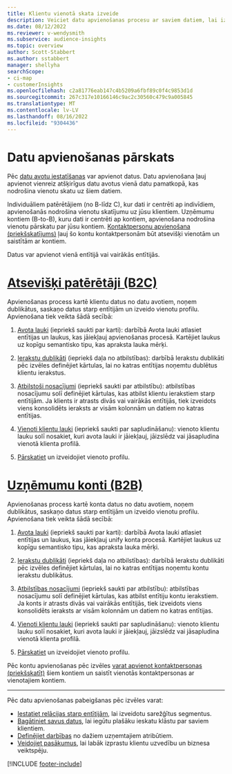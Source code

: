 ```yaml
---
title: Klientu vienotā skata izveide
description: Veiciet datu apvienošanas procesu ar saviem datiem, lai izveidotu vienu konta vai klientu profilu pamatdatu kopu.
ms.date: 08/12/2022
ms.reviewer: v-wendysmith
ms.subservice: audience-insights
ms.topic: overview
author: Scott-Stabbert
ms.author: sstabbert
manager: shellyha
searchScope:
- ci-map
- customerInsights
ms.openlocfilehash: c2a81776eab147c4b5209a6fbf89c0f4c9853d1d
ms.sourcegitcommit: 267c317e10166146c9ac2c30560c479c9a005845
ms.translationtype: MT
ms.contentlocale: lv-LV
ms.lasthandoff: 08/16/2022
ms.locfileid: "9304436"
---
```

# <a name="data-unification-overview"></a>Datu apvienošanas pārskats

Pēc [datu avotu iestatīšanas](data-sources.md) var apvienot datus. Datu apvienošana ļauj apvienot vienreiz atšķirīgus datu avotus vienā datu pamatkopā, kas nodrošina vienotu skatu uz šiem datiem.

Individuāliem patērētājiem (no B-līdz C), kur dati ir centrēti ap indivīdiem, apvienošanās nodrošina vienotu skatījumu uz jūsu klientiem. Uzņēmumu kontiem (B-to-B), kuru dati ir centrēti ap kontiem, apvienošana nodrošina vienotu pārskatu par jūsu kontiem. [Kontaktpersonu apvienošana (priekšskatījums)](data-unification-contacts.md) ļauj šo kontu kontaktpersonām būt atsevišķi vienotām un saistītām ar kontiem.

Datus var apvienot vienā entītijā vai vairākās entītijās.

# <a name="individual-consumers-b-to-c"></a>[Atsevišķi patērētāji (B2C)](#tab/b2c)

Apvienošanas process kartē klientu datus no datu avotiem, noņem dublikātus, saskaņo datus starp entītijām un izveido vienotu profilu. Apvienošana tiek veikta šādā secībā:

1. [Avota lauki](map-entities.md) (iepriekš saukti par karti): darbībā Avota lauki atlasiet entītijas un laukus, kas jāiekļauj apvienošanas procesā. Kartējiet laukus uz kopīgu semantisko tipu, kas apraksta lauka mērķi.

1. [Ierakstu dublikāti](remove-duplicates.md) (iepriekš daļa no atbilstības): darbībā Ierakstu dublikāti pēc izvēles definējiet kārtulas, lai no katras entītijas noņemtu dublētus klientu ierakstus.

1. [Atbilstoši nosacījumi](match-entities.md) (iepriekš saukti par atbilstību): atbilstības nosacījumu solī definējiet kārtulas, kas atbilst klientu ierakstiem starp entītijām. Ja klients ir atrasts divās vai vairākās entītijās, tiek izveidots viens konsolidēts ieraksts ar visām kolonnām un datiem no katras entītijas.

1. [Vienoti klientu lauki](merge-entities.md) (iepriekš saukti par sapludināšanu): vienoto klientu lauku solī nosakiet, kuri avota lauki ir jāiekļauj, jāizslēdz vai jāsapludina vienotā klienta profilā.  

1. [Pārskatiet](review-unification.md) un izveidojiet vienoto profilu.

# <a name="business-accounts-b-to-b"></a>[Uzņēmumu konti (B2B)](#tab/b2b)

Apvienošanas process kartē konta datus no datu avotiem, noņem dublikātus, saskaņo datus starp entītijām un izveido vienotu profilu. Apvienošana tiek veikta šādā secībā:

1. [Avota lauki](map-entities.md) (iepriekš saukti par karti): darbībā Avota lauki atlasiet entītijas un laukus, kas jāiekļauj unify konta procesā. Kartējiet laukus uz kopīgu semantisko tipu, kas apraksta lauka mērķi.

1. [Ierakstu dublikāti](remove-duplicates.md) (iepriekš daļa no atbilstības): darbībā Ierakstu dublikāti pēc izvēles definējiet kārtulas, lai no katras entītijas noņemtu kontu ierakstu dublikātus.

1. [Atbilstības nosacījumi](match-entities.md) (iepriekš saukti par atbilstību): atbilstības nosacījumu solī definējiet kārtulas, kas atbilst entītiju kontu ierakstiem. Ja konts ir atrasts divās vai vairākās entītijās, tiek izveidots viens konsolidēts ieraksts ar visām kolonnām un datiem no katras entītijas.

1. [Vienoti klientu lauki](merge-entities.md) (iepriekš saukti par sapludināšanu): vienoto klientu lauku solī nosakiet, kuri avota lauki ir jāiekļauj, jāizslēdz vai jāsapludina vienotā klienta profilā.  

1. [Pārskatiet](review-unification.md) un izveidojiet vienoto profilu.

Pēc kontu apvienošanas pēc izvēles [varat apvienot kontaktpersonas (priekšskatīt)](data-unification-contacts.md) šiem kontiem un saistīt vienotās kontaktpersonas ar vienotajiem kontiem.

---

Pēc datu apvienošanas pabeigšanas pēc izvēles varat:

- [Iestatiet relācijas starp entītijām](relationships.md), lai izveidotu sarežģītus segmentus.
- [Bagātiniet savus datus](enrichment-hub.md), lai iegūtu plašāku ieskatu klāstu par saviem klientiem.
- [Definējiet darbības](activities.md) no dažiem uzņemtajiem atribūtiem.
- [Veidojiet pasākumus](measures.md), lai labāk izprastu klientu uzvedību un biznesa veiktspēju.

[!INCLUDE [footer-include](includes/footer-banner.md)]
